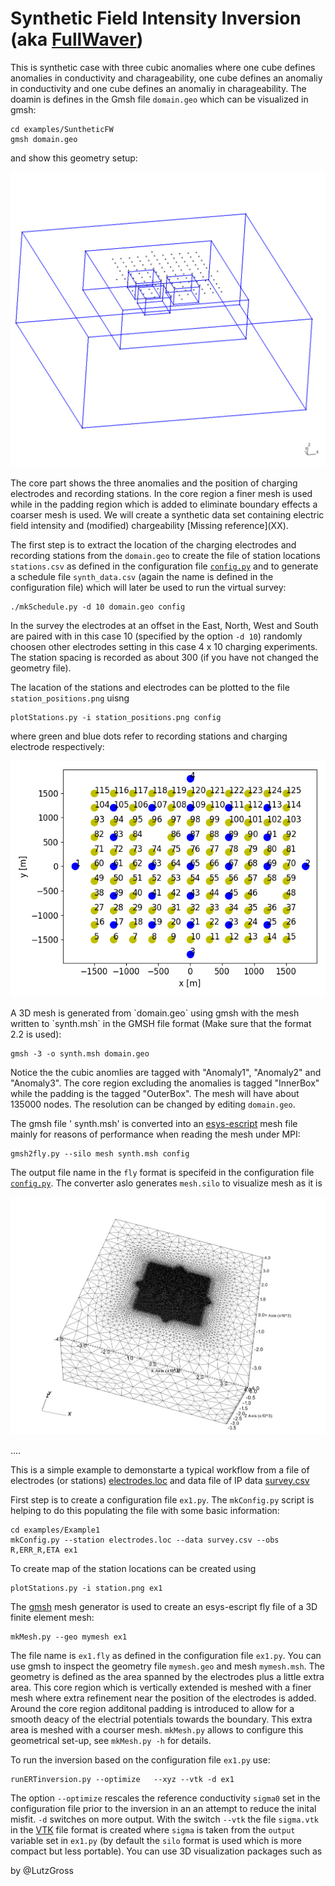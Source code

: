 # Synthetic Field Intensity Inversion (aka [FullWaver](http://www.iris-instruments.com/v-fullwaver.html))

This is synthetic case with three cubic anomalies where
one cube defines anomalies in conductivity and charageability,
one cube defines an anomaliy in conductivity and
one cube defines an anomaliy in charageability. The doamin is defines in the Gmsh file `domain.geo` which can be visualized in gmsh: 

    cd examples/SuntheticFW
    gmsh domain.geo    
    
and show this geometry setup:
<p>
    <img src="domain.png" width="600" title="geometry of the domain">
</p>
The core part shows the three anomalies and the position of charging electrodes and recording stations. In the core region a finer mesh is used while
in the padding region which is added to eliminate boundary effects a coarser mesh is used. We will create a synthetic data set containing 
electric field intensity and (modified) chargeability [Missing reference](XX). 

The first step is to extract the location of the charging electrodes and recording stations from the `domain.geo` to create the file of station locations `stations.csv` as defined in the configuration file [`config.py`](config.py) and to generate a schedule file `synth_data.csv`  (again the name is defined in the configuration file) which will later be used to run the virtual survey: 

    ./mkSchedule.py -d 10 domain.geo config

In the survey the electrodes at an offset in the East, North, West and South are paired with in this case 10 (specified by the option `-d 10`) randomly choosen other electrodes setting in this case 4 x 10 charging experiments. The station spacing is recorded as about 300 (if you have not changed the geometry file). 

The lacation of the stations and electrodes can be plotted to the file `station_positions.png` uisng  

    plotStations.py -i station_positions.png config

where green and blue dots refer to recording stations and charging electrode respectively:     
<p>
    <img src="station_positions.png" width="600" title="Position of measurement stations and chargong electrodes">
</p>
A 3D mesh is generated from `domain.geo` using gmsh with the mesh written to `synth.msh` in the GMSH file format (Make sure that the format 2.2 is used):

    gmsh -3 -o synth.msh domain.geo
    
Notice the the cubic anomlies are tagged with "Anomaly1", "Anomaly2" and "Anomaly3". The core region excluding the anomalies is tagged "InnerBox"
while the padding is the tagged "OuterBox". The mesh will have about 135000 nodes. The resolution can be changed by editing `domain.geo`.

The gmsh file ' synth.msh' is converted into an [esys-escript](https://github.com/esys-escript/esys-escript.github.io) mesh file mainly for reasons of performance when reading the mesh under MPI: 

    gmsh2fly.py --silo mesh synth.msh config

The output file name in the `fly` format is specifeid in the configuration file [`config.py`](config.py). The converter aslo generates `mesh.silo` to visualize mesh as it is  
<p>
    <img src="mesh.png" width="600" title="Position of measurement stations and chargong electrodes">
</p>

....

This is a simple example to demonstarte a  typical workflow from a file of electrodes (or stations) [electrodes.loc](examples/Example1/electrodes.loc) and data file of IP data [survey.csv](./survey.csv)  

First step is to create a configuration file `ex1.py`. The `mkConfig.py` script is helping to do this 
populating the file with some basic information:

    cd examples/Example1
    mkConfig.py --station electrodes.loc --data survey.csv --obs R,ERR_R,ETA ex1

To create map of the station locations can be created using

    plotStations.py -i station.png ex1

The [gmsh](https://gmsh.info/) mesh generator is used to create an esys-escript fly file of a 3D finite element mesh: 

    mkMesh.py --geo mymesh ex1 

The file name is `ex1.fly` as defined in the configuration file `ex1.py`. You can use gmsh to inspect the  geometry file `mymesh.geo` and mesh `mymesh.msh`. 
The geometry is defined as the area spanned by the electrodes plus a little extra area. This core region which is vertically extended is meshed with a finer mesh where extra refinement near the position of the electrodes is added. Around the core region additonal padding is introduced to allow for a smooth deacy of the electrial potentials towards the boundary. This extra area is meshed with a courser mesh. `mkMesh.py` allows to configure this geometrical set-up, see `mkMesh.py -h` for details.

To run the inversion based on the configuration file `ex1.py` use: 

    runERTinversion.py --optimize   --xyz --vtk -d ex1

The option `--optimize` rescales the reference conductivity `sigma0` set in the configuration file  prior to the inversion in an an attempt to reduce the inital misfit. `-d` switches on more output. With the switch `--vtk` the file `sigma.vtk` in the [VTK](https://vtk.org/) file format is created where `sigma` is taken from the `output` variable set in `ex1.py`  (by default the `silo` format is used which is more compact but less portable). You can use 3D visualization packages such as


by @LutzGross

